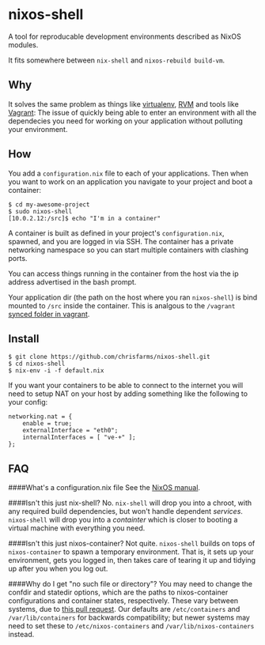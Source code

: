 nixos-shell
===========

A tool for reproducable development environments
described as NixOS modules.

It fits somewhere between `nix-shell` and `nixos-rebuild build-vm`.

Why
---

It solves the same problem as things like [virtualenv](http://virtualenv.readthedocs.org/en/latest/virtualenv.html), 
[RVM](http://rvm.io/) and tools like [Vagrant](https://www.vagrantup.com/): The issue of quickly
being able to enter an environment with all the
dependecies you need for working on your application without
polluting your environment.

How
---

You add a `configuration.nix` file to each of your 
applications. Then when you want to work on an 
application you navigate to your project and boot a container:

```
$ cd my-awesome-project
$ sudo nixos-shell
[10.0.2.12:/src]$ echo "I'm in a container"
```

A container is built as defined in your project's `configuration.nix`,
spawned, and you are logged in via SSH. The container has a
private networking namespace so you can start multiple containers
with clashing ports.

You can access things running in the container from the host via
the ip address advertised in the bash prompt.

Your application dir (the path on the host where you ran `nixos-shell`) 
is bind mounted to `/src` inside the container. This is analgous to
the `/vagrant` [synced folder in vagrant](https://docs.vagrantup.com/v2/synced-folders/index.html).


Install
-------

```
$ git clone https://github.com/chrisfarms/nixos-shell.git
$ cd nixos-shell
$ nix-env -i -f default.nix
```

If you want your containers to be able to connect to the internet you will need
to setup NAT on your host by adding something like the following to your
config:

```
networking.nat = {
	enable = true;
	externalInterface = "eth0";
	internalInterfaces = [ "ve-+" ];                                                                                            
};
```

FAQ
---

####What's a configuration.nix file
See the [NixOS manual](http://nixos.org/nixos/manual/#ch-configuration).

####Isn't this just nix-shell?
No. `nix-shell` will drop you into a chroot, with any required build
dependencies, but won't handle dependent *services*. `nixos-shell` will 
drop you into a *containter* which is closer to booting a virtual machine
with everything you need.

####Isn't this just nixos-container?
Not quite. `nixos-shell` builds on tops of `nixos-container` to spawn 
a temporary environment. That is, it sets up your environment, gets you 
logged in, then takes care of tearing it up and tidying up after you when 
you log out.

####Why do I get "no such file or directory"?
You may need to change the confdir and statedir options, which are the paths
to nixos-container configurations and container states, respectively. These vary
between systems, due to
[this pull request](https://github.com/NixOS/nixpkgs/pull/87268). Our defaults
are `/etc/containers` and `/var/lib/containers` for backwards compatibility; but
newer systems may need to set these to `/etc/nixos-containers` and
`/var/lib/nixos-containers` instead.
